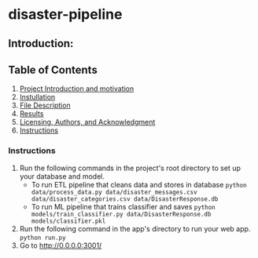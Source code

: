 # disaster-pipeline

## Introduction: 
## Table of Contents
1. [Project Introduction and motivation](#Project-Introduction-and-motivation)
2. [Instullation](#Instullation)
3. [File Description](#File-Description)
4. [Results](#Results)
5. [Licensing, Authors, and Acknowledgment](#Licensing-Authors-Acknowledgment)
6. [Instructions](#Instruction)


### Instructions <a name="instructions"></a>
1. Run the following commands in the project's root directory to set up your database and model.
    - To run ETL pipeline that cleans data and stores in database
        `python data/process_data.py data/disaster_messages.csv data/disaster_categories.csv data/DisasterResponse.db`
    - To run ML pipeline that trains classifier and saves
        `python models/train_classifier.py data/DisasterResponse.db models/classifier.pkl`
2. Run the following command in the app's directory to run your web app.
    `python run.py`
3. Go to http://0.0.0.0:3001/
